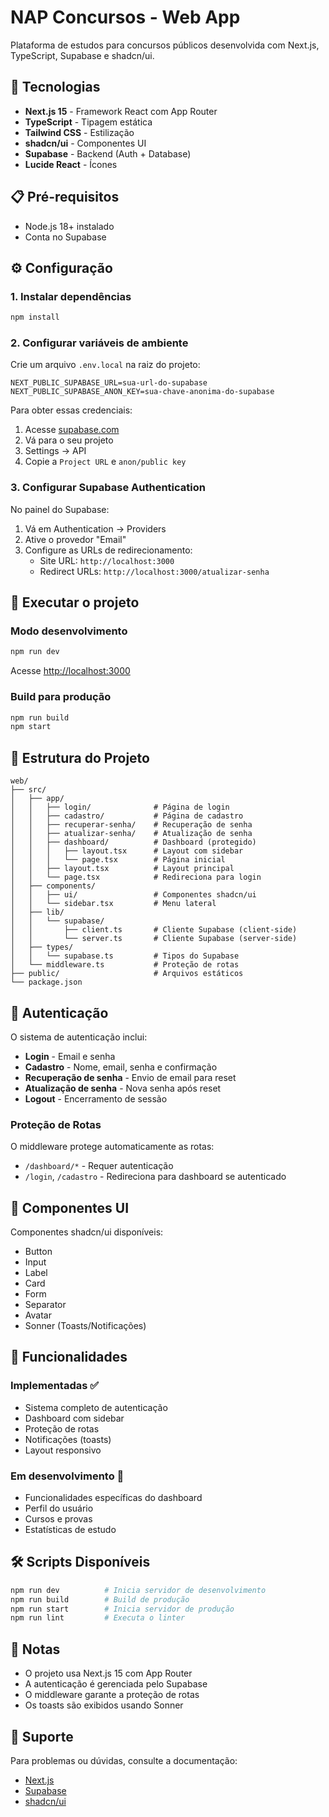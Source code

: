 # NAP Concursos - Web App

Plataforma de estudos para concursos públicos desenvolvida com Next.js, TypeScript, Supabase e shadcn/ui.

## 🚀 Tecnologias

- **Next.js 15** - Framework React com App Router
- **TypeScript** - Tipagem estática
- **Tailwind CSS** - Estilização
- **shadcn/ui** - Componentes UI
- **Supabase** - Backend (Auth + Database)
- **Lucide React** - Ícones

## 📋 Pré-requisitos

- Node.js 18+ instalado
- Conta no Supabase

## ⚙️ Configuração

### 1. Instalar dependências

```bash
npm install
```

### 2. Configurar variáveis de ambiente

Crie um arquivo `.env.local` na raiz do projeto:

```env
NEXT_PUBLIC_SUPABASE_URL=sua-url-do-supabase
NEXT_PUBLIC_SUPABASE_ANON_KEY=sua-chave-anonima-do-supabase
```

Para obter essas credenciais:
1. Acesse [supabase.com](https://supabase.com)
2. Vá para o seu projeto
3. Settings → API
4. Copie a `Project URL` e `anon/public key`

### 3. Configurar Supabase Authentication

No painel do Supabase:
1. Vá em Authentication → Providers
2. Ative o provedor "Email" 
3. Configure as URLs de redirecionamento:
   - Site URL: `http://localhost:3000`
   - Redirect URLs: `http://localhost:3000/atualizar-senha`

## 🏃 Executar o projeto

### Modo desenvolvimento

```bash
npm run dev
```

Acesse [http://localhost:3000](http://localhost:3000)

### Build para produção

```bash
npm run build
npm start
```

## 📂 Estrutura do Projeto

```
web/
├── src/
│   ├── app/
│   │   ├── login/              # Página de login
│   │   ├── cadastro/           # Página de cadastro
│   │   ├── recuperar-senha/    # Recuperação de senha
│   │   ├── atualizar-senha/    # Atualização de senha
│   │   ├── dashboard/          # Dashboard (protegido)
│   │   │   ├── layout.tsx      # Layout com sidebar
│   │   │   └── page.tsx        # Página inicial
│   │   ├── layout.tsx          # Layout principal
│   │   └── page.tsx            # Redireciona para login
│   ├── components/
│   │   ├── ui/                 # Componentes shadcn/ui
│   │   └── sidebar.tsx         # Menu lateral
│   ├── lib/
│   │   └── supabase/
│   │       ├── client.ts       # Cliente Supabase (client-side)
│   │       └── server.ts       # Cliente Supabase (server-side)
│   ├── types/
│   │   └── supabase.ts         # Tipos do Supabase
│   └── middleware.ts           # Proteção de rotas
├── public/                     # Arquivos estáticos
└── package.json
```

## 🔐 Autenticação

O sistema de autenticação inclui:

- **Login** - Email e senha
- **Cadastro** - Nome, email, senha e confirmação
- **Recuperação de senha** - Envio de email para reset
- **Atualização de senha** - Nova senha após reset
- **Logout** - Encerramento de sessão

### Proteção de Rotas

O middleware protege automaticamente as rotas:
- `/dashboard/*` - Requer autenticação
- `/login`, `/cadastro` - Redireciona para dashboard se autenticado

## 🎨 Componentes UI

Componentes shadcn/ui disponíveis:
- Button
- Input
- Label
- Card
- Form
- Separator
- Avatar
- Sonner (Toasts/Notificações)

## 📱 Funcionalidades

### Implementadas ✅
- Sistema completo de autenticação
- Dashboard com sidebar
- Proteção de rotas
- Notificações (toasts)
- Layout responsivo

### Em desenvolvimento 🚧
- Funcionalidades específicas do dashboard
- Perfil do usuário
- Cursos e provas
- Estatísticas de estudo

## 🛠️ Scripts Disponíveis

```bash
npm run dev          # Inicia servidor de desenvolvimento
npm run build        # Build de produção
npm run start        # Inicia servidor de produção
npm run lint         # Executa o linter
```

## 📝 Notas

- O projeto usa Next.js 15 com App Router
- A autenticação é gerenciada pelo Supabase
- O middleware garante a proteção de rotas
- Os toasts são exibidos usando Sonner

## 🤝 Suporte

Para problemas ou dúvidas, consulte a documentação:
- [Next.js](https://nextjs.org/docs)
- [Supabase](https://supabase.com/docs)
- [shadcn/ui](https://ui.shadcn.com)

